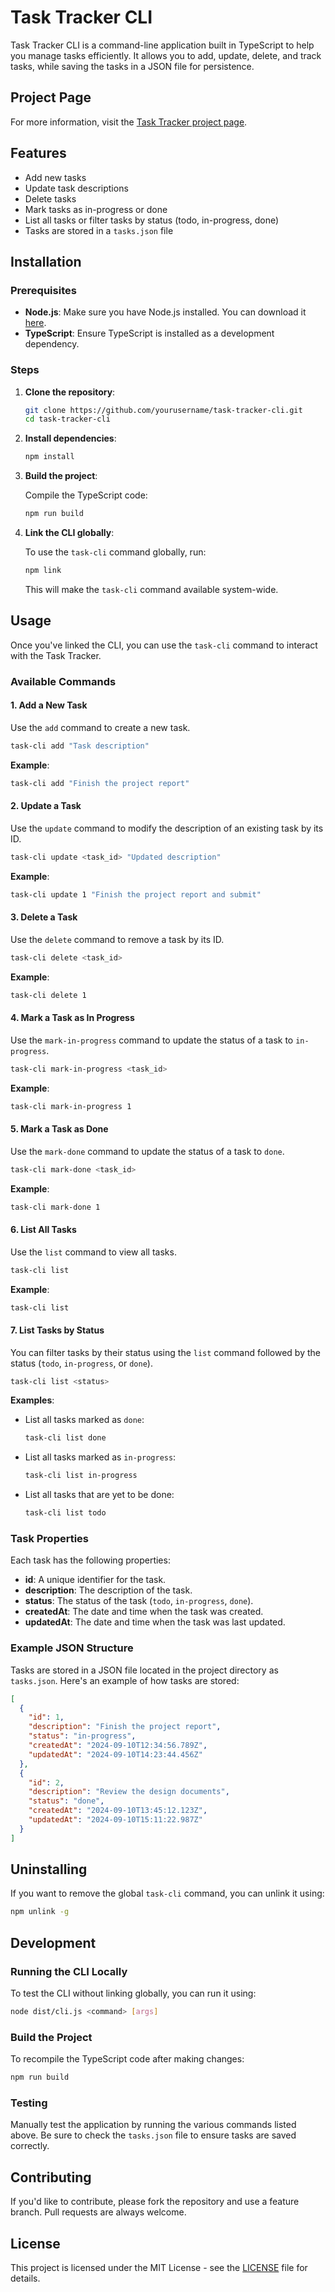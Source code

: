 # Task Tracker CLI

Task Tracker CLI is a command-line application built in TypeScript to help you manage tasks efficiently. It allows you to add, update, delete, and track tasks, while saving the tasks in a JSON file for persistence.

## Project Page

For more information, visit the [Task Tracker project page](https://roadmap.sh/projects/task-tracker).

## Features

- Add new tasks
- Update task descriptions
- Delete tasks
- Mark tasks as in-progress or done
- List all tasks or filter tasks by status (todo, in-progress, done)
- Tasks are stored in a `tasks.json` file

## Installation

### Prerequisites

- **Node.js**: Make sure you have Node.js installed. You can download it [here](https://nodejs.org/).
- **TypeScript**: Ensure TypeScript is installed as a development dependency.

### Steps

1. **Clone the repository**:

   ```bash
   git clone https://github.com/yourusername/task-tracker-cli.git
   cd task-tracker-cli
   ```

2. **Install dependencies**:

   ```bash
   npm install
   ```

3. **Build the project**:

   Compile the TypeScript code:

   ```bash
   npm run build
   ```

4. **Link the CLI globally**:

   To use the `task-cli` command globally, run:

   ```bash
   npm link
   ```

   This will make the `task-cli` command available system-wide.

## Usage

Once you've linked the CLI, you can use the `task-cli` command to interact with the Task Tracker.

### Available Commands

#### 1. Add a New Task

Use the `add` command to create a new task.

```bash
task-cli add "Task description"
```

**Example**:

```bash
task-cli add "Finish the project report"
```

#### 2. Update a Task

Use the `update` command to modify the description of an existing task by its ID.

```bash
task-cli update <task_id> "Updated description"
```

**Example**:

```bash
task-cli update 1 "Finish the project report and submit"
```

#### 3. Delete a Task

Use the `delete` command to remove a task by its ID.

```bash
task-cli delete <task_id>
```

**Example**:

```bash
task-cli delete 1
```

#### 4. Mark a Task as In Progress

Use the `mark-in-progress` command to update the status of a task to `in-progress`.

```bash
task-cli mark-in-progress <task_id>
```

**Example**:

```bash
task-cli mark-in-progress 1
```

#### 5. Mark a Task as Done

Use the `mark-done` command to update the status of a task to `done`.

```bash
task-cli mark-done <task_id>
```

**Example**:

```bash
task-cli mark-done 1
```

#### 6. List All Tasks

Use the `list` command to view all tasks.

```bash
task-cli list
```

**Example**:

```bash
task-cli list
```

#### 7. List Tasks by Status

You can filter tasks by their status using the `list` command followed by the status (`todo`, `in-progress`, or `done`).

```bash
task-cli list <status>
```

**Examples**:

- List all tasks marked as `done`:

  ```bash
  task-cli list done
  ```

- List all tasks marked as `in-progress`:

  ```bash
  task-cli list in-progress
  ```

- List all tasks that are yet to be done:
  ```bash
  task-cli list todo
  ```

### Task Properties

Each task has the following properties:

- **id**: A unique identifier for the task.
- **description**: The description of the task.
- **status**: The status of the task (`todo`, `in-progress`, `done`).
- **createdAt**: The date and time when the task was created.
- **updatedAt**: The date and time when the task was last updated.

### Example JSON Structure

Tasks are stored in a JSON file located in the project directory as `tasks.json`. Here's an example of how tasks are stored:

```json
[
  {
    "id": 1,
    "description": "Finish the project report",
    "status": "in-progress",
    "createdAt": "2024-09-10T12:34:56.789Z",
    "updatedAt": "2024-09-10T14:23:44.456Z"
  },
  {
    "id": 2,
    "description": "Review the design documents",
    "status": "done",
    "createdAt": "2024-09-10T13:45:12.123Z",
    "updatedAt": "2024-09-10T15:11:22.987Z"
  }
]
```

## Uninstalling

If you want to remove the global `task-cli` command, you can unlink it using:

```bash
npm unlink -g
```

## Development

### Running the CLI Locally

To test the CLI without linking globally, you can run it using:

```bash
node dist/cli.js <command> [args]
```

### Build the Project

To recompile the TypeScript code after making changes:

```bash
npm run build
```

### Testing

Manually test the application by running the various commands listed above. Be sure to check the `tasks.json` file to ensure tasks are saved correctly.

## Contributing

If you'd like to contribute, please fork the repository and use a feature branch. Pull requests are always welcome.

## License

This project is licensed under the MIT License - see the [LICENSE](LICENSE) file for details.

